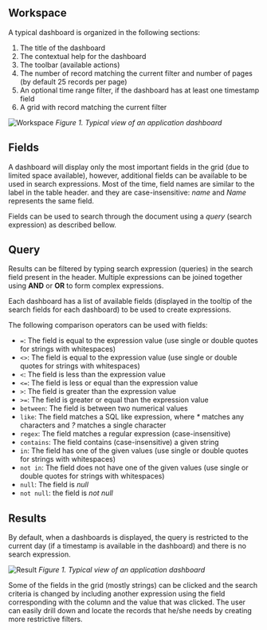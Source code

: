 ## Workspace

A typical dashboard is organized in the following sections:

1. The title of the  dashboard
2. The contextual help for the dashboard
3. The toolbar (available actions)
4. The number of record matching the current filter and number of pages (by default 25 records per page)
5. An optional time range filter, if the dashboard has at least one timestamp field
6. A grid with record matching the current filter

![Workspace](/images/workspace.png)
_Figure 1. Typical view of an application dashboard_

## Fields

A dashboard will display only the most important fields in the grid (due to limited space available), however, additional fields can be available to be used in search expressions. Most of the time, field names are similar to the label in the table header. and they are case-insensitive: _name_ and _Name_ represents the same field.

Fields can be used to search through the document using a _query_ (search expression) as described bellow.

## Query

Results can be filtered by typing search expression (queries) in the search field present in the header. Multiple expressions can be joined
together using <b>AND</b> or <b>OR</b> to form complex expressions. 

Each dashboard has a list of available fields (displayed in the tooltip of the search fields for each dashboard) to be used to create expressions.

The following comparison operators can be used with fields:
* `=`: The field is equal to the expression value (use single or double quotes for strings with whitespaces)
* `<>`: The field is equal to the expression value (use single or double quotes for strings with whitespaces) 
* `<`: The field is less than the expression value 
* `<=`: The field is less or equal than the expression value 
* `>`: The field is greater than the expression value 
* `>=`: The field is greater or equal than the expression value 
* `between`: The field is between two numerical values
* `like`: The field matches a SQL like expression, where _*_ matches any characters and _?_ matches a single character 
* `regex`: The field matches a regular expression (case-insensitive)
* `contains`: The field contains (case-insensitive) a given string 
* `in`: The field has one of the given values (use single or double quotes for strings with whitespaces)
* `not in`: The field does not have one of the given values (use single or double quotes for strings with whitespaces)
* `null`: The field is _null_
* `not null`: the field is _not null_ 

## Results

By default, when a dashboards is displayed, the query is restricted to the current day (if a timestamp is available in the dashboard) and there is no search expression. 

![Result](/images/result.png)
_Figure 1. Typical view of an application dashboard_

Some of the fields in the grid (mostly strings) can be clicked and the search criteria is changed by including another expression using the field corresponding with the column and the value that was clicked. The user can easily drill down and locate the records that he/she needs by creating more restrictive filters. 
